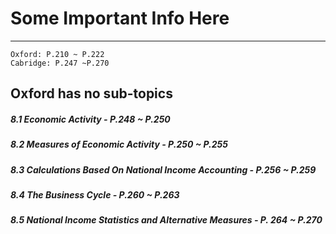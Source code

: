 # Some Important Info Here
---
```ad-res
Oxford: P.210 ~ P.222
Cabridge: P.247 ~P.270
```
## Oxford has no sub-topics

##### 8.1 Economic Activity - P.248 ~ P.250
##### 8.2 Measures of Economic Activity - P.250 ~ P.255
##### 8.3 Calculations Based On National Income Accounting - P.256 ~ P.259
##### 8.4 The Business Cycle - P.260 ~ P.263
##### 8.5 National Income Statistics and Alternative Measures - P. 264 ~ P.270
